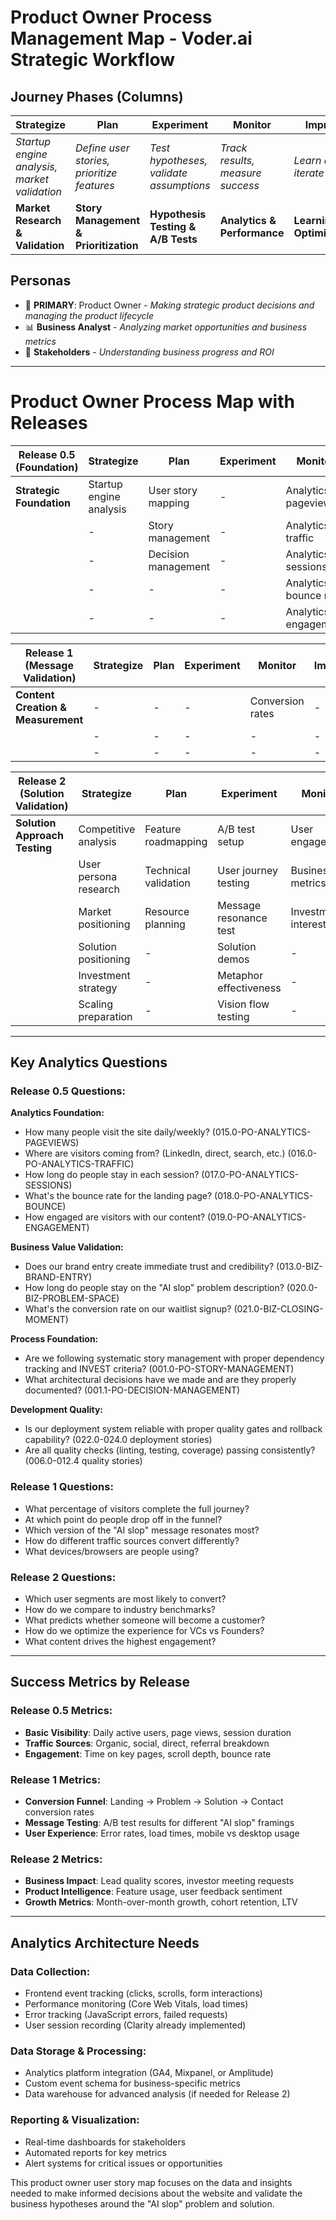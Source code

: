 # Product Owner Process Management Map - Voder.ai Strategic Workflow

## Journey Phases (Columns)

| **Strategize**                               | **Plan**                                   | **Experiment**                          | **Monitor**                      | **Improve**                 |
| -------------------------------------------- | ------------------------------------------ | --------------------------------------- | -------------------------------- | --------------------------- |
| _Startup engine analysis, market validation_ | _Define user stories, prioritize features_ | _Test hypotheses, validate assumptions_ | _Track results, measure success_ | _Learn and iterate_         |
| **Market Research & Validation**             | **Story Management & Prioritization**      | **Hypothesis Testing & A/B Tests**      | **Analytics & Performance**      | **Learning & Optimization** |

## Personas

- 🎯 **PRIMARY**: Product Owner - _Making strategic product decisions and managing the product lifecycle_
- 📊 **Business Analyst** - _Analyzing market opportunities and business metrics_
- 💼 **Stakeholders** - _Understanding business progress and ROI_

---

# Product Owner Process Map with Releases

| **Release 0.5 (Foundation)** | **Strategize**          | **Plan**            | **Experiment** | **Monitor**           | **Improve** |
| ---------------------------- | ----------------------- | ------------------- | -------------- | --------------------- | ----------- |
| **Strategic Foundation**     | Startup engine analysis | User story mapping  | -              | Analytics pageviews   | -           |
|                              | -                       | Story management    | -              | Analytics traffic     | -           |
|                              | -                       | Decision management | -              | Analytics sessions    | -           |
|                              | -                       | -                   | -              | Analytics bounce rate | -           |
|                              | -                       | -                   | -              | Analytics engagement  | -           |

| **Release 1 (Message Validation)** | **Strategize** | **Plan** | **Experiment** | **Monitor**      | **Improve** |
| ---------------------------------- | -------------- | -------- | -------------- | ---------------- | ----------- |
| **Content Creation & Measurement** | -              | -        | -              | Conversion rates | -           |
|                                    | -              | -        | -              | -                | -           |
|                                    | -              | -        | -              | -                | -           |

| **Release 2 (Solution Validation)** | **Strategize**        | **Plan**             | **Experiment**         | **Monitor**         | **Improve**          |
| ----------------------------------- | --------------------- | -------------------- | ---------------------- | ------------------- | -------------------- |
| **Solution Approach Testing**       | Competitive analysis  | Feature roadmapping  | A/B test setup         | User engagement     | Message optimization |
|                                     | User persona research | Technical validation | User journey testing   | Business metrics    | Content refinement   |
|                                     | Market positioning    | Resource planning    | Message resonance test | Investment interest | Strategy iteration   |
|                                     | Solution positioning  | -                    | Solution demos         | -                   | Product iteration    |
|                                     | Investment strategy   | -                    | Metaphor effectiveness | -                   | Growth optimization  |
|                                     | Scaling preparation   | -                    | Vision flow testing    | -                   | Market expansion     |

---

## Key Analytics Questions

### **Release 0.5 Questions:**

**Analytics Foundation:**

- How many people visit the site daily/weekly? (015.0-PO-ANALYTICS-PAGEVIEWS)
- Where are visitors coming from? (LinkedIn, direct, search, etc.) (016.0-PO-ANALYTICS-TRAFFIC)
- How long do people stay in each session? (017.0-PO-ANALYTICS-SESSIONS)
- What's the bounce rate for the landing page? (018.0-PO-ANALYTICS-BOUNCE)
- How engaged are visitors with our content? (019.0-PO-ANALYTICS-ENGAGEMENT)

**Business Value Validation:**

- Does our brand entry create immediate trust and credibility? (013.0-BIZ-BRAND-ENTRY)
- How long do people stay on the "AI slop" problem description? (020.0-BIZ-PROBLEM-SPACE)
- What's the conversion rate on our waitlist signup? (021.0-BIZ-CLOSING-MOMENT)

**Process Foundation:**

- Are we following systematic story management with proper dependency tracking and INVEST criteria? (001.0-PO-STORY-MANAGEMENT)
- What architectural decisions have we made and are they properly documented? (001.1-PO-DECISION-MANAGEMENT)

**Development Quality:**

- Is our deployment system reliable with proper quality gates and rollback capability? (022.0-024.0 deployment stories)
- Are all quality checks (linting, testing, coverage) passing consistently? (006.0-012.4 quality stories)

### **Release 1 Questions:**

- What percentage of visitors complete the full journey?
- At which point do people drop off in the funnel?
- Which version of the "AI slop" message resonates most?
- How do different traffic sources convert differently?
- What devices/browsers are people using?

### **Release 2 Questions:**

- Which user segments are most likely to convert?
- How do we compare to industry benchmarks?
- What predicts whether someone will become a customer?
- How do we optimize the experience for VCs vs Founders?
- What content drives the highest engagement?

---

## Success Metrics by Release

### **Release 0.5 Metrics:**

- **Basic Visibility**: Daily active users, page views, session duration
- **Traffic Sources**: Organic, social, direct, referral breakdown
- **Engagement**: Time on key pages, scroll depth, bounce rate

### **Release 1 Metrics:**

- **Conversion Funnel**: Landing → Problem → Solution → Contact conversion rates
- **Message Testing**: A/B test results for different "AI slop" framings
- **User Experience**: Error rates, load times, mobile vs desktop usage

### **Release 2 Metrics:**

- **Business Impact**: Lead quality scores, investor meeting requests
- **Product Intelligence**: Feature usage, user feedback sentiment
- **Growth Metrics**: Month-over-month growth, cohort retention, LTV

---

## Analytics Architecture Needs

### **Data Collection:**

- Frontend event tracking (clicks, scrolls, form interactions)
- Performance monitoring (Core Web Vitals, load times)
- Error tracking (JavaScript errors, failed requests)
- User session recording (Clarity already implemented)

### **Data Storage & Processing:**

- Analytics platform integration (GA4, Mixpanel, or Amplitude)
- Custom event schema for business-specific metrics
- Data warehouse for advanced analysis (if needed for Release 2)

### **Reporting & Visualization:**

- Real-time dashboards for stakeholders
- Automated reports for key metrics
- Alert systems for critical issues or opportunities

This product owner user story map focuses on the data and insights needed to make informed decisions about the website and validate the business hypotheses around the "AI slop" problem and solution.
